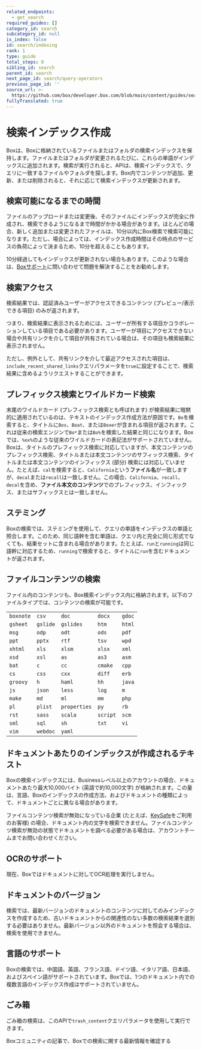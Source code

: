 ```yaml
---
related_endpoints:
  - get_search
required_guides: []
category_id: search
subcategory_id: null
is_index: false
id: search/indexing
rank: 1
type: guide
total_steps: 9
sibling_id: search
parent_id: search
next_page_id: search/query-operators
previous_page_id: ''
source_url: >-
  https://github.com/box/developer.box.com/blob/main/content/guides/search/1-indexing.md
fullyTranslated: true
---
```

# 検索インデックス作成

Boxは、Boxに格納されているファイルまたはフォルダの検索インデックスを保持します。ファイルまたはフォルダが変更されるたびに、これらの単語がインデックスに追加されます。検索が実行されると、APIは、検索インデックスで、クエリに一致するファイルやフォルダを探します。Box内でコンテンツが追加、更新、または削除されると、それに応じて検索インデックスが更新されます。

## 検索可能になるまでの時間

ファイルのアップロードまたは変更後、そのファイルにインデックスが完全に作成され、検索できるようになるまで時間がかかる場合があります。ほとんどの場合、新しく追加または変更されたファイルは、10分以内にBox検索で検索可能になります。ただし、場合によっては、インデックス作成時間はその時点のサービスの負荷によって決まるため、10分を超えることもあります。

<Message info>

10分経過してもインデックスが更新されない場合もあります。このような場合は、[Boxサポート][support]に問い合わせて問題を解決することをお勧めします。

</Message>

## 検索アクセス

検索結果では、認証済みユーザーがアクセスできるコンテンツ (プレビュー/表示できる項目) のみが返されます。

つまり、検索結果に表示されるためには、ユーザーが所有する項目かコラボレーションしている項目である必要があります。ユーザーが項目にアクセスできない場合や共有リンクを介して項目が共有されている場合は、その項目も検索結果に表示されません。

ただし、例外として、共有リンクを介して最近アクセスされた項目は、`include_recent_shared_links`クエリパラメータを`true`に設定することで、検索結果に含めるようリクエストすることができます。

## プレフィックス検索とワイルドカード検索

末尾のワイルドカード (プレフィックス検索とも呼ばれます) が検索結果に暗黙的に適用されているのは、テキストのインデックス作成方法が原因です。`Bo`を検索すると、タイトルに`Box`、`Boat`、または`Boxer`が含まれる項目が返されます。これは従来の検索エンジンで`Bo*`または`Bo%`を検索した結果と同じになります。Boxでは、`%ox%`のような従来のワイルドカードの表記法がサポートされていません。Boxは、タイトルのプレフィックス検索に対応していますが、本文コンテンツのプレフィックス検索、タイトルまたは本文コンテンツのサフィックス検索、タイトルまたは本文コンテンツのインフィックス (部分) 検索には対応していません。たとえば、`cal`を検索すると、`California`という**ファイル名**が一致しますが、`decal`または`recall`は一致しません。この場合、`California`、`recall`、`decal`を含め、**ファイル本文のコンテンツ**でのプレフィックス、インフィックス、またはサフィックスとは一致しません。

## ステミング

Boxの検索では、ステミングを使用して、クエリの単語をインデックスの単語と照合します。このため、同じ語幹を含む単語は、クエリ内と完全に同じ形式でなくても、結果セットに含まれる場合があります。たとえば、`run`と`running`は同じ語幹に対応するため、`running`で検索すると、タイトルに`run`を含むドキュメントが返されます。

## ファイルコンテンツの検索

ファイル内のコンテンツも、Box検索インデックス内に格納されます。以下のファイルタイプでは、コンテンツの検索が可能です。

|           |          |              |          |        |
| --------- | -------- | ------------ | -------- | ------ |
| `boxnote` | `csv`    | `doc`        | `docx`   | `gdoc` |
| `gsheet`  | `gslide` | `gslides`    | `htm`    | `html` |
| `msg`     | `odp`    | `odt`        | `ods`    | `pdf`  |
| `ppt`     | `pptx`   | `rtf`        | `tsv`    | `wpd`  |
| `xhtml`   | `xls`    | `xlsm`       | `xlsx`   | `xml`  |
| `xsd`     | `xsl`    | `as`         | `as3`    | `asm`  |
| `bat`     | `c`      | `cc`         | `cmake`  | `cpp`  |
| `cs`      | `css`    | `cxx`        | `diff`   | `erb`  |
| `groovy`  | `h`      | `haml`       | `hh`     | `java` |
| `js`      | `json`   | `less`       | `log`    | `m`    |
| `make`    | `md`     | `ml`         | `mm`     | `php`  |
| `pl`      | `plist`  | `properties` | `py`     | `rb`   |
| `rst`     | `sass`   | `scala`      | `script` | `scm`  |
| `sml`     | `sql`    | `sh`         | `txt`    | `vi`   |
| `vim`     | `webdoc` | `yaml`       |          |        |

## ドキュメントあたりのインデックスが作成されるテキスト

Boxの検索インデックスには、Businessレベル以上のアカウントの場合、ドキュメントあたり最大10,000バイト (英語で約10,000文字) が格納されます。この量は、言語、Boxのインデックスの作成方法、およびドキュメントの種類によって、ドキュメントごとに異なる場合があります。

<Message warning>

ファイルコンテンツ検索が無効になっている企業 (たとえば、[KeySafe][keysafe]をご利用のお客様) の場合、ドキュメント内の文字を検索できません。ファイルコンテンツ検索が無効の状態でドキュメントを調べる必要がある場合は、アカウントチームまでお問い合わせください。

</Message>

## OCRのサポート

現在、Boxではドキュメントに対してOCR処理を実行しません。

## ドキュメントのバージョン

検索では、最新バージョンのドキュメントのコンテンツに対してのみインデックスを作成するため、古いドキュメントからの関連性のない多数の検索結果を選別する必要はありません。最新バージョン以外のドキュメントを照会する場合は、検索を使用できません。

## 言語のサポート

<!--alex ignore chinese-->

Boxの検索では、中国語、英語、フランス語、ドイツ語、イタリア語、日本語、およびスペイン語がサポートされています。Boxでは、1つのドキュメント内での複数言語のインデックス作成はサポートされていません。

## ごみ箱

ごみ箱の検索は、このAPIで`trash_content`クエリパラメータを使用して実行できます。

<!-- i18n-enable localize-links -->

<CTA to="https://support.box.com/hc/en-us/articles/360043696314-Search-for-Files-Folders-and-Content">

Boxコミュニティの記事で、Boxでの検索に関する最新情報を確認する

</CTA>

<!-- i18n-disable localize-links -->

[support]: p://support

<!-- i18n-enable localize-links -->

[keysafe]: https://www.box.com/ja-jp/security/keysafe

<!-- i18n-disable localize-links -->
